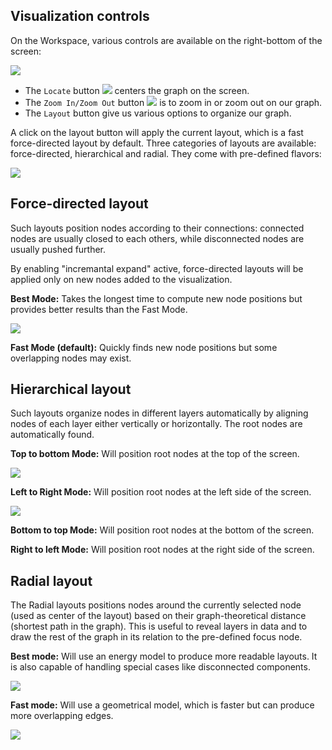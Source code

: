 
## Visualization controls

On the Workspace, various controls are available on the right-bottom of
the screen:

![](Menu.png)

- The `Locate` button ![](Locate.png) centers the graph on the screen.
- The `Zoom In/Zoom Out` button ![](ZoomIO.png) is to zoom in or zoom
  out on our graph.
- The `Layout` button give us various options to organize our graph.

A click on the layout button will apply the current layout, which is a
fast force-directed layout by default.
Three categories of layouts are available: force-directed, hierarchical and radial.
They come with pre-defined flavors:

![](FastLayout.png)

## Force-directed layout

Such layouts position nodes according to their connections: connected
nodes are usually closed to each others, while disconnected nodes are
usually pushed further.

By enabling "incremantal expand" active, force-directed layouts will be 
applied only on new nodes added to the visualization.

**Best Mode:**
Takes the longest time to compute new node positions but provides better
results than the Fast Mode.

![](FM.png)

**Fast Mode (default):**
Quickly finds new node positions but some overlapping nodes may exist.

## Hierarchical layout

Such layouts organize nodes in different layers automatically by
aligning nodes of each layer either vertically or horizontally.
The root nodes are automatically found.

**Top to bottom Mode:**
Will position root nodes at the top of the screen.

![](TtB.png)

**Left to Right Mode:**
Will position root nodes at the left side of the screen.

![](LtR.png)

**Bottom to top Mode:**
Will position root nodes at the bottom of the screen.

**Right to left Mode:**
Will position root nodes at the right side of the screen.

## Radial layout

The Radial layouts positions nodes around the currently selected node (used as center of the layout) based on their 
graph-theoretical distance (shortest path in the graph).
This is useful to reveal layers in data and to draw the rest of the 
graph in its relation to the pre-defined focus node.

**Best mode:**
Will use an energy model to produce more readable layouts. It is also capable 
of handling special cases like disconnected components.

![](Radial.png)

**Fast mode:**
Will use a geometrical model, which is faster but can produce more overlapping edges.

![](Concentric.png)


